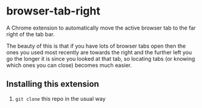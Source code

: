 # browser-tab-right

A Chrome extension to automatically move the active browser tab to the far right of the tab bar.

The beauty of this is that if you have lots of browser tabs open then the ones you used most recently are towards the right and the further left you go the longer it is since you looked at that tab, so locating tabs (or knowing which ones you can close) becomes much easier.

## Installing this extension

1. `git clone` this repo in the usual way 
